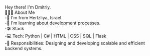 Hey there! I'm Dmitriy.<br>
👨🏻‍💻 About Me<br>
-🤔   I'm from Herlzliya, Israel.<br>
-🌱   I'm learning about development processes.<br>
-🛠 Stack<br>
-💻 Tech:   Python | C# | HTML | CSS | SQL | Flask <br>
-🔨 Responsibilities:  Designing and developing scalable and efficient backend systems.<br>
